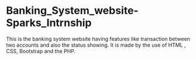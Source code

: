 # Banking_System_website-Sparks_Intrnship
This is the banking system website having features like transaction between two accounts and also the status showing. It is made by the use of HTML , CSS, Bootstrap and the PHP.
